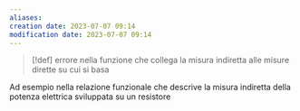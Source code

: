 ```yaml
---
aliases: 
creation date: 2023-07-07 09:14
modification date: 2023-07-07 09:14
---
```


>[!def]
>errore nella funzione che collega la misura indiretta alle misure dirette su cui si basa

Ad esempio nella relazione funzionale che descrive la misura indiretta della potenza elettrica sviluppata su un resistore